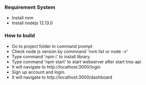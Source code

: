 ### Requirement System
- Install nvm
- Install nodejs 12.13.0
### How to build
- Go to project folder in command prompt
- Check node js version by commnand 'nvm list or node -v'
- Type command 'npm i' to install library.
- Type command 'npm start' to start webserver after start tms-api
- It will navigate to http://localhost:3000/login
- Sign up account and login.
- It will navigate to http://localhost:3000/dashboard
